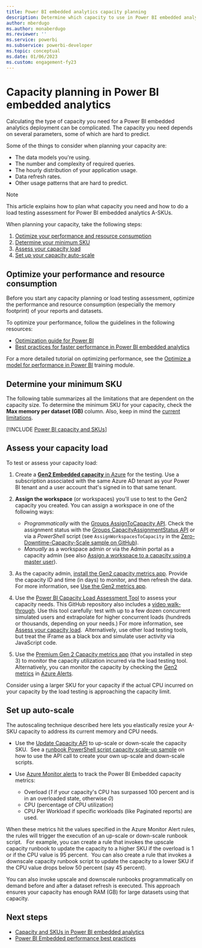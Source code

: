 ```yaml
---
title: Power BI embedded analytics capacity planning
description: Determine which capacity to use in Power BI embedded analytics. See how to choose an SKU, assess your capacity load, and automatically resize your capacity.
author: mberdugo
ms.author: monaberdugo
ms.reviewer: ''
ms.service: powerbi
ms.subservice: powerbi-developer
ms.topic: conceptual
ms.date: 01/06/2023
ms.custom: engagement-fy23
---
```


# Capacity planning in Power BI embedded analytics

Calculating the type of capacity you need for a Power BI embedded analytics deployment can be complicated. The capacity you need depends on several parameters, some of which are hard to predict.

Some of the things to consider when planning your capacity are:

* The data models you're using.
* The number and complexity of required queries.
* The hourly distribution of your application usage.
* Data refresh rates.
* Other usage patterns that are hard to predict.

>[!NOTE]
>This article explains how to plan what capacity you need and how to do a load testing assessment for Power BI embedded analytics A-SKUs.

When planning your capacity, take the following steps:

1. [Optimize your performance and resource consumption](#optimize-your-performance-and-resource-consumption)
1. [Determine your minimum SKU](#determine-your-minimum-sku)
1. [Assess your capacity load](#assess-your-capacity-load)
1. [Set up your capacity auto-scale](#set-up-auto-scale)

## Optimize your performance and resource consumption

Before you start any capacity planning or load testing assessment, optimize the performance and resource consumption (especially the memory footprint) of your reports and datasets​.

To optimize your performance, follow the guidelines in the following resources:

* [Optimization guide for Power BI](../../guidance/power-bi-optimization.md)
* [Best practices for faster performance in Power BI embedded analytics](embedded-performance-best-practices.md)

For a more detailed tutorial on optimizing performance, see the [Optimize a model for performance in Power BI](/training/modules/optimize-model-power-bi) training module.

## Determine your minimum SKU

The following table summarizes all the limitations that are dependent on the capacity size.​
To determine the minimum SKU for your capacity, check the **Max memory per dataset (GB)** column. Also, keep in mind the [current limitations](../../enterprise/service-premium-gen2-what-is.md#considerations-and-limitations).

[!INCLUDE [Power BI capacity and SKUs](../../includes/capacity-table.md)]

## Assess your capacity load

To test or assess your capacity load:

1. Create a [**Gen2 Embedded capacity** in Azure](azure-pbie-create-capacity.md) for the testing. Use a subscription associated with the same Azure AD tenant as your Power BI tenant and a user account that's signed in to that same tenant.​

2. **Assign the workspace** (or workspaces) you'll use to test to the Gen2 capacity you created. You can assign a workspace in one of the following ways:

   * *Programmatically* with the [Groups AssignToCapacity API](/rest/api/power-bi/capacities/groups-assign-to-capacity). Check the assignment status with the [Groups CapacityAssignmentStatus API](/rest/api/power-bi/capacities/groups-capacity-assignment-status) or via a *PowerShell* script (see `AssignWorkspacesToCapacity` in the [Zero-Downtime-Capacity-Scale sample on GitHub](https://github.com/Azure-Samples/powerbi-powershell/blob/master/Zero-Downtime-Capacity-Scale.ps1)).
   * *Manually* as a workspace admin or via the Admin portal as a capacity admin (see also [Assign a workspace to a capacity using a master user](./move-to-production.md#assign-a-workspace-to-a-capacity-using-a-master-user))​.

3. As the capacity admin, [install the Gen2 capacity metrics app](../../enterprise/service-premium-install-gen2-app.md). Provide the capacity ID and time (in days) to monitor, and then refresh the data. For more information, see [Use the Gen2 metrics app](../../enterprise/service-premium-gen2-metrics-app.md).​

4. Use the [Power BI Capacity Load Assessment Tool](https://github.com/microsoft/PowerBI-Tools-For-Capacities/tree/master/LoadTestingPowerShellTool/) to assess your capacity needs. This GitHub repository also includes a [video walk-through](https://github.com/microsoft/PowerBI-Tools-For-Capacities/tree/master/LoadTestingPowerShellTool/#video-walk-through). Use this tool carefully: test with up to a few dozen concurrent simulated users and extrapolate for higher concurrent loads (hundreds or thousands, depending on your needs.)​
For more information, see [Assess your capacity load](./load-assessment-planning-tool.md).   ​
Alternatively, use other load testing tools, but treat the iFrame as a black box and simulate user activity via JavaScript code. ​

5. Use the [Premium Gen 2 Capacity metrics app](../../enterprise/service-premium-gen2-metrics-app.md) (that you​ installed in step 3) to monitor the capacity utilization incurred via the load testing tool. Alternatively, you can monitor the capacity by checking the [Gen2 metrics](./monitor-power-bi-embedded-reference.md) in [Azure Alerts](/azure/azure-monitor-alerts/alerts-overview).

Consider using a larger SKU for your capacity if the actual CPU incurred on your capacity by the load testing is approaching the capacity limit.

## Set up auto-scale

The autoscaling technique described here lets you elastically resize your A-SKU capacity to address its current memory and CPU needs. ​

* Use the [Update Capacity API](/rest/api/power-bi-embedded/capacities/update) to up-scale or down-scale the capacity SKU. ​
See a [runbook PowerShell script capacity scale-up sample](https://github.com/microsoft/PowerBI-Developer-Samples/blob/master/PowerShell%20Scripts/ScaleUp-Automation-RunBook.ps1) on how to use the API call to create your own up-scale and down-scale scripts.​

* Use [Azure Monitor alerts](/azure/azure-monitor/alerts/alerts-overview) to track the Power BI Embedded capacity metrics:​

  * Overload (*1* if your capacity's CPU has surpassed 100 percent and is in an overloaded state, otherwise *0*) ​
  * CPU (percentage of CPU utilization) ​
  * CPU Per Workload if specific workloads (like Paginated reports) are used. ​

When these metrics hit the values specified in the Azure Monitor Alert rules, the rules will trigger the execution of an up-scale or down-scale runbook script. ​
​
For example, you can create a rule that invokes the upscale capacity runbook to update the capacity to a higher SKU if the overload is 1 or if the CPU value is 95 percent. ​
You can also create a rule that invokes a downscale capacity runbook script to update the capacity to a lower SKU if the CPU value drops below 50 percent (say 45 percent).​

You can also invoke upscale and downscale runbooks programmatically on demand before and after a dataset refresh is executed. This approach ensures your capacity has enough RAM (GB) for large datasets using that capacity.

## Next steps

* [Capacity and SKUs in Power BI embedded analytics](embedded-capacity.md)
* [Power BI Embedded performance best practices](embedded-performance-best-practices.md)

